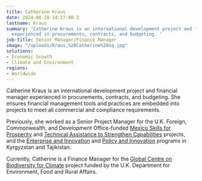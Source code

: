 ```yaml
---
title: Catherine Kraus
date: 2024-08-28 14:27:00 Z
lastname: Kraus
summary: 'Catherine Kraus is an international development project and financial manager
  experienced in procurements, contracts, and budgeting. '
job-title: Senior Manager/Finance Manager
image: "/uploads/Kraus,%20Catherine%20sq.jpg"
solutions:
- Economic Growth
- Climate and Environment
regions:
- Worldwide
---
```


Catherine Kraus is an international development project and financial manager experienced in procurements, contracts, and budgeting. She ensures financial management tools and practices are embedded into projects to meet all commercial and compliance requirements. 

Previously, she worked as a Senior Project Manager for the U.K. Foreign, Commonwealth, and Development Office-funded [Mexico Skills for Prosperity](https://www.dai.com/our-work/projects/mexico-skills-for-prosperity-mexico-s4pm) and [Technical Assistance to Strengthen Capabilities](https://www.dai.com/our-work/projects/worldwide-technical-assistance-to-strengthen-capabilities) projects, and the [Enterprise and Innovation](https://www.dai.com/our-work/projects/kyrgyzstan-and-tajikistan-enterprise-and-innovation-programme) and [Policy and Innovation](https://www.dai.com/our-work/projects/kyrgyzstan-and-tajikistan-policy-innovation-facility-the-facility) programs in Kyrgyzstan and Tajikistan. 

Currently, Catherine is a Finance Manager for the [Global Centre on Biodiversity for Climate](https://www.dai.com/our-work/projects/worldwide-global-centre-on-biodiversity-for-climate) project funded by the U.K. Department for Environment, Food and Rural Affairs.
